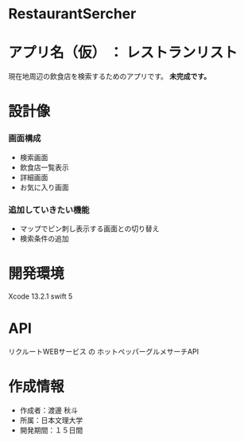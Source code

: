 # RestaurantSercher
# アプリ名（仮） ： レストランリスト

現在地周辺の飲食店を検索するためのアプリです。
**未完成です。**

# 設計像
### 画面構成
- 検索画面
- 飲食店一覧表示
- 詳細画面
- お気に入り画面

### 追加していきたい機能
- マップでピン刺し表示する画面との切り替え
- 検索条件の追加

# 開発環境
Xcode 13.2.1
swift 5

# API
リクルートWEBサービス の ホットペッパーグルメサーチAPI

# 作成情報
- 作成者：渡邊 秋斗
- 所属：日本文理大学
- 開発期間：１５日間
